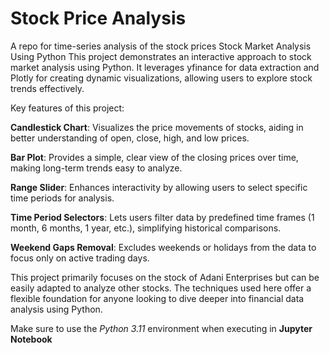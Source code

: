 # Stock Price Analysis
A repo for time-series analysis of the stock prices
Stock Market Analysis Using Python
This project demonstrates an interactive approach to stock market analysis using Python. It leverages yfinance for data extraction and Plotly for creating dynamic visualizations, allowing users to explore stock trends effectively.

Key features of this project:

**Candlestick Chart**: Visualizes the price movements of stocks, aiding in better understanding of open, close, high, and low prices.

**Bar Plot**: Provides a simple, clear view of the closing prices over time, making long-term trends easy to analyze.

**Range Slider**: Enhances interactivity by allowing users to select specific time periods for analysis.

**Time Period Selectors**: Lets users filter data by predefined time frames (1 month, 6 months, 1 year, etc.), simplifying historical comparisons.

**Weekend Gaps Removal**: Excludes weekends or holidays from the data to focus only on active trading days.

This project primarily focuses on the stock of Adani Enterprises but can be easily adapted to analyze other stocks. The techniques used here offer a flexible foundation for anyone looking to dive deeper into financial data analysis using Python.



Make sure to use the _Python 3.11_ environment when executing in **Jupyter Notebook**
